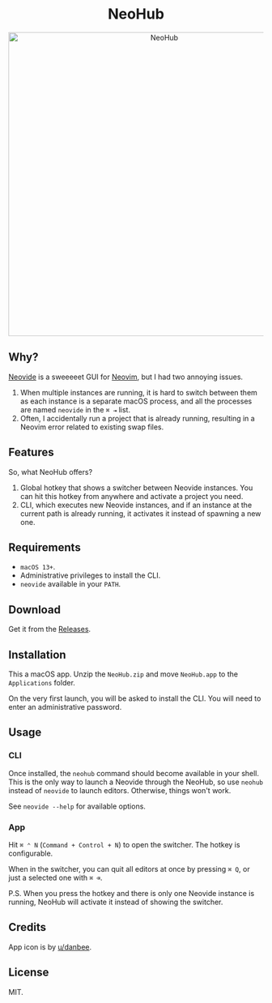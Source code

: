 <h1 align="center">NeoHub</h1>

<p align="center">
    <img width="600" alt="NeoHub" src="https://user-images.githubusercontent.com/4244251/281020657-ab8ceed5-8b4e-4366-89e0-4640b1887c2c.png">
</p>

## Why?
[Neovide](https://neovide.dev/) is a sweeeeet GUI for [Neovim](https://neovim.io/), but I had two annoying issues.
1. When multiple instances are running, it is hard to switch between them as each instance is a separate macOS process, and all the processes are named `neovide` in the `⌘ ⇥` list.
2. Often, I accidentally run a project that is already running, resulting in a Neovim error related to existing swap files.

## Features
So, what NeoHub offers?
1. Global hotkey that shows a switcher between Neovide instances. You can hit this hotkey from anywhere and activate a project you need.
2. CLI, which executes new Neovide instances, and if an instance at the current path is already running, it activates it instead of spawning a new one.

## Requirements
- `macOS 13+`.
- Administrative privileges to install the CLI.
- `neovide` available in your `PATH`.

## Download
Get it from the [Releases](https://github.com/alex35mil/NeoHub/releases).

## Installation
This a macOS app. Unzip the `NeoHub.zip` and move `NeoHub.app` to the `Applications` folder.

On the very first launch, you will be asked to install the CLI. You will need to enter an administrative password. 

## Usage
### CLI
Once installed, the `neohub` command should become available in your shell. This is the only way to launch a Neovide through the NeoHub, so use `neohub` instead of `neovide` to launch editors. Otherwise, things won't work.

See `neovide --help` for available options.

### App
Hit `⌘ ⌃ N` (`Command + Control + N`) to open the switcher. The hotkey is configurable.

When in the switcher, you can quit all editors at once by pressing `⌘ Q`, or just a selected one with `⌘ ⌫`.

P.S. When you press the hotkey and there is only one Neovide instance is running, NeoHub will activate it instead of showing the switcher.

## Credits
App icon is by [u/danbee](https://www.reddit.com/user/danbee/).

## License
MIT.
